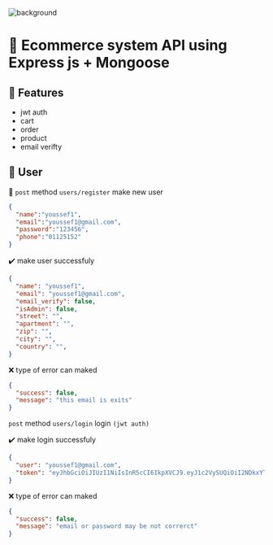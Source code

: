 ![background](https://github.com/youssefshibl/eCommerce-nodejs/assets/63800183/c3402a1f-8653-4b14-9e87-b2adec4426de)

# 🛒 Ecommerce system API using Express js + Mongoose

## 🐸 Features
* jwt auth
* cart
* order
* product
* email verifty

## 🥽 User

📝 `post` method `users/register`  make new user 
```json 
{
  "name":"youssef1",
  "email":"youssef1@gmail.com",
  "password":"123456",
  "phone":"01125152"
}
```
✔️ make user successfuly
```json 
{
  "name": "youssef1",
  "email": "youssef1@gmail.com",
  "email_verify": false,
  "isAdmin": false,
  "street": "",
  "apartment": "",
  "zip": "",
  "city": "",
  "country": "",
}
```
❌ type of error can maked 
```json 
{
  "success": false,
  "message": "this email is exits"
}
```
`post` method `users/login` login `(jwt auth)`

✔️ make login successfuly
```json
{
  "user": "youssef1@gmail.com",
  "token": "eyJhbGciOiJIUzI1NiIsInR5cCI6IkpXVCJ9.eyJ1c2VySUQiOiI2NDkxYTc1MDg2YTdiNDRjNWFlOWQxNWYiLCJpc0FkbWluIjpmYWxzZSwiaWF0IjoxNjg3MjY3NTAyLCJleHAiOjE2ODczNTM5MDJ9.gcBOg7C1Axh-DrA4GboyNXkuBr0PmpjslyS3iPN7hco"
}
```
❌ type of error can maked 
```json
{
  "success": false,
  "message": "email or password may be not correrct"
}
```

